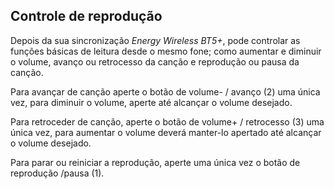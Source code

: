 ## Controle de reprodução

Depois da sua sincronização *Energy Wireless BT5+*, pode controlar as funções básicas de leitura desde o mesmo fone; como aumentar e diminuir o volume, avanço ou retrocesso da canção e reprodução ou pausa da canção.

Para avançar de canção aperte o botão de volume- / avanço (2) uma única vez, para diminuir o volume, aperte até alcançar o volume desejado. 

Para retroceder de canção, aperte o botão de volume+ / retrocesso (3) uma única vez, para aumentar o volume deverá manter-lo apertado até alcançar o volume desejado. 

Para parar ou reiniciar a reprodução, aperte uma única vez o botão de reprodução /pausa (1).
